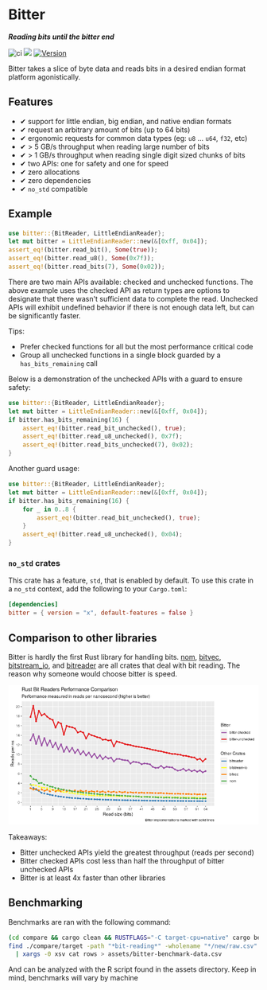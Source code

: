 # Bitter

***Reading bits until the bitter end***

![ci](https://github.com/nickbabcock/bitter/workflows/ci/badge.svg) [![](https://docs.rs/bitter/badge.svg)](https://docs.rs/bitter) [![Version](https://img.shields.io/crates/v/bitter.svg?style=flat-square)](https://crates.io/crates/bitter)

Bitter takes a slice of byte data and reads bits in a desired endian format platform agonistically.

## Features

 - ✔ support for little endian, big endian, and native endian formats
 - ✔ request an arbitrary amount of bits (up to 64 bits)
 - ✔ ergonomic requests for common data types (eg: `u8` ... `u64`, `f32`, etc)
 - ✔ > 5 GB/s throughput when reading large number of bits
 - ✔ > 1 GB/s throughput when reading single digit sized chunks of bits
 - ✔ two APIs: one for safety and one for speed
 - ✔ zero allocations
 - ✔ zero dependencies
 - ✔ `no_std` compatible

## Example

```rust
use bitter::{BitReader, LittleEndianReader};
let mut bitter = LittleEndianReader::new(&[0xff, 0x04]);
assert_eq!(bitter.read_bit(), Some(true));
assert_eq!(bitter.read_u8(), Some(0x7f));
assert_eq!(bitter.read_bits(7), Some(0x02));
```

There are two main APIs available: checked and unchecked functions. The above example uses the checked API as return types are options to designate that there wasn't sufficient data to complete the read. Unchecked APIs will exhibit
undefined behavior if there is not enough data left, but can be significantly faster.

Tips:

- Prefer checked functions for all but the most performance critical code
- Group all unchecked functions in a single block guarded by a `has_bits_remaining` call

Below is a demonstration of the unchecked APIs with a guard to ensure safety:

```rust
use bitter::{BitReader, LittleEndianReader};
let mut bitter = LittleEndianReader::new(&[0xff, 0x04]);
if bitter.has_bits_remaining(16) {
    assert_eq!(bitter.read_bit_unchecked(), true);
    assert_eq!(bitter.read_u8_unchecked(), 0x7f);
    assert_eq!(bitter.read_bits_unchecked(7), 0x02);
}
```

Another guard usage:

```rust
use bitter::{BitReader, LittleEndianReader};
let mut bitter = LittleEndianReader::new(&[0xff, 0x04]);
if bitter.has_bits_remaining(16) {
    for _ in 0..8 {
        assert_eq!(bitter.read_bit_unchecked(), true);
    }
    assert_eq!(bitter.read_u8_unchecked(), 0x04);
}
```

### `no_std` crates

This crate has a feature, `std`, that is enabled by default. To use this crate
in a `no_std` context, add the following to your `Cargo.toml`:

```toml
[dependencies]
bitter = { version = "x", default-features = false }
```

## Comparison to other libraries

Bitter is hardly the first Rust library for handling bits.
[nom](https://crates.io/crates/nom),
[bitvec](https://github.com/bitvecto-rs/bitvec),
[bitstream_io](https://crates.io/crates/bitstream-io), and
[bitreader](https://crates.io/crates/bitreader) are all crates that deal with bit reading.
The reason why someone would choose bitter is speed.

![bench-bit-reads.png](assets/bench-bit-reads.png)

Takeaways:

* Bitter unchecked APIs yield the greatest throughput (reads per second)
* Bitter checked APIs cost less than half the throughput of bitter unchecked APIs
* Bitter is at least 4x faster than other libraries

## Benchmarking

Benchmarks are ran with the following command:

```bash
(cd compare && cargo clean && RUSTFLAGS="-C target-cpu=native" cargo bench)
find ./compare/target -path "*bit-reading*" -wholename "*/new/raw.csv" -print0 \
  | xargs -0 xsv cat rows > assets/bitter-benchmark-data.csv
```

And can be analyzed with the R script found in the assets directory. Keep in mind, benchmarks will vary by machine
